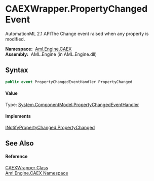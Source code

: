 CAEXWrapper.PropertyChanged Event
=================================
AutomationML 2.1 APIThe Change event raised when any property is modified.

  **Namespace:**  [Aml.Engine.CAEX][1]  
  **Assembly:**  AML.Engine (in AML.Engine.dll)

Syntax
------

```csharp
public event PropertyChangedEventHandler PropertyChanged
```

#### Value
Type: [System.ComponentModel.PropertyChangedEventHandler][2]
#### Implements
[INotifyPropertyChanged.PropertyChanged][3]  


See Also
--------

#### Reference
[CAEXWrapper Class][4]  
[Aml.Engine.CAEX Namespace][1]  

[1]: ../README.md
[2]: https://docs.microsoft.com/dotnet/api/system.componentmodel.propertychangedeventhandler
[3]: https://docs.microsoft.com/dotnet/api/system.componentmodel.inotifypropertychanged.propertychanged
[4]: README.md
[5]: https://www.automationml.org
[6]: ../../icons/logoShade.png